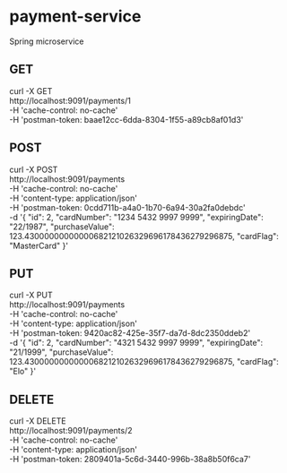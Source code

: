 # payment-service
Spring microservice

## GET
curl -X GET \
  http://localhost:9091/payments/1 \
  -H 'cache-control: no-cache' \
  -H 'postman-token: baae12cc-6dda-8304-1f55-a89cb8af01d3'
  
## POST
curl -X POST \
  http://localhost:9091/payments \
  -H 'cache-control: no-cache' \
  -H 'content-type: application/json' \
  -H 'postman-token: 0cdd711b-a4a0-1b70-6a94-30a2fa0debdc' \
  -d '{
    "id": 2,
    "cardNumber": "1234 5432 9997 9999",
    "expiringDate": "22/1987",
    "purchaseValue": 123.43000000000000682121026329696178436279296875,
    "cardFlag": "MasterCard"
}'

## PUT
curl -X PUT \
  http://localhost:9091/payments \
  -H 'cache-control: no-cache' \
  -H 'content-type: application/json' \
  -H 'postman-token: 9420ac82-425e-35f7-da7d-8dc2350ddeb2' \
  -d '{
    "id": 2,
    "cardNumber": "4321 5432 9997 9999",
    "expiringDate": "21/1999",
    "purchaseValue": 123.43000000000000682121026329696178436279296875,
    "cardFlag": "Elo"
}'

## DELETE
curl -X DELETE \
  http://localhost:9091/payments/2 \
  -H 'cache-control: no-cache' \
  -H 'content-type: application/json' \
  -H 'postman-token: 2809401a-5c6d-3440-996b-38a8b50f6ca7'
